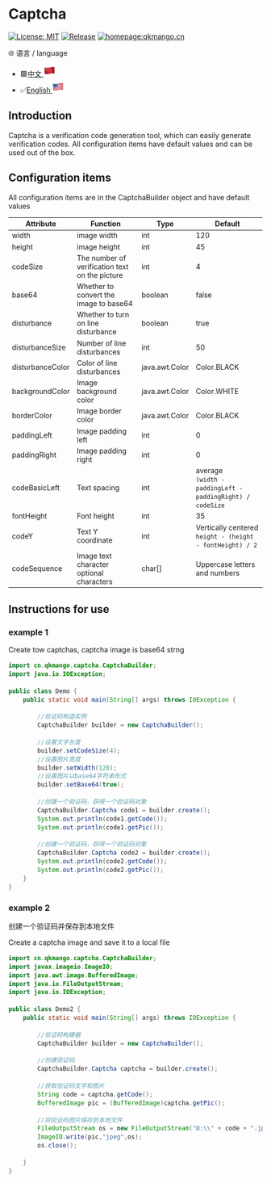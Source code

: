 # Captcha

[![License: MIT](https://img.shields.io/badge/License-MIT-yellow.svg)](https://opensource.org/licenses/MIT) [![Release](https://img.shields.io/github/v/release/qkmango/Captcha?style=flat-square)](https://github.com/qkmango/Captcha) [![homepage:qkmango.cn](https://img.shields.io/badge/homepage-qkmango-default)](https://qkmango.gitee.io/homepage/)

🌐 语言 / language 
- 🟩[中文 ![](README/CN.png)](README.md)
- ✅[English ![](README/EN.png)](README.en.md)


## Introduction

Captcha is a verification code generation tool, which can easily generate verification codes. All configuration items have default values and can be used out of the box.

## Configuration items

All configuration items are in the CaptchaBuilder object and have default values

| Attribute        | Function                                       | Type           | Default                                                      |
| ---------------- | ---------------------------------------------- | -------------- | ------------------------------------------------------------ |
| width            | image width                                    | int            | 120                                                          |
| height           | image height                                   | int            | 45                                                           |
| codeSize         | The number of verification text on the picture | int            | 4                                                            |
| base64           | Whether to convert the image to base64         | boolean        | false                                                        |
| disturbance      | Whether to turn on line disturbance            | boolean        | true                                                         |
| disturbanceSize  | Number of line disturbances                    | int            | 50                                                           |
| disturbanceColor | Color of line disturbances                     | java.awt.Color | Color.BLACK                                                  |
| backgroundColor  | Image background color                         | java.awt.Color | Color.WHITE                                                  |
| borderColor      | Image border color                             | java.awt.Color | Color.BLACK                                                  |
| paddingLeft      | Image padding left                             | int            | 0                                                            |
| paddingRight     | Image padding right                            | int            | 0                                                            |
| codeBasicLeft    | Text spacing                                   | int            | average<br>`(width - paddingLeft - paddingRight) / codeSize` |
| fontHeight       | Font height                                    | int            | 35                                                           |
| codeY            | Text Y coordinate                              | int            | Vertically centered<br>`height - (height - fontHeight) / 2`  |
| codeSequence     | Image text character optional characters       | char[]         | Uppercase letters and numbers                                |



## Instructions for use

### example 1

Create tow captchas, captcha image is base64 strng

```java
import cn.qkmango.captcha.CaptchaBuilder;
import java.io.IOException;

public class Demo {
    public static void main(String[] args) throws IOException {

        //验证码构造实例
        CaptchaBuilder builder = new CaptchaBuilder();

        //设置文字长度
        builder.setCodeSize(4);
        //设置图片宽度
        builder.setWidth(120);
        //设置图片以base64字符串形式
        builder.setBase64(true);

        //创建一个验证码，获得一个验证码对象
        CaptchaBuilder.Captcha code1 = builder.create();
        System.out.println(code1.getCode());
        System.out.println(code1.getPic());

        //创建一个验证码，获得一个验证码对象
        CaptchaBuilder.Captcha code2 = builder.create();
        System.out.println(code2.getCode());
        System.out.println(code2.getPic());
    }
}
```



### example 2

创建一个验证码并保存到本地文件

Create a captcha image and save it to a local file

```java
import cn.qkmango.captcha.CaptchaBuilder;
import javax.imageio.ImageIO;
import java.awt.image.BufferedImage;
import java.io.FileOutputStream;
import java.io.IOException;

public class Demo2 {
    public static void main(String[] args) throws IOException {

        //验证码构建器
        CaptchaBuilder builder = new CaptchaBuilder();

        //创建验证码
        CaptchaBuilder.Captcha captcha = builder.create();

        //获取验证码文字和图片
        String code = captcha.getCode();
        BufferedImage pic = (BufferedImage)captcha.getPic();

        //将验证码图片保存到本地文件
        FileOutputStream os = new FileOutputStream("D:\\" + code + ".jpg");
        ImageIO.write(pic,"jpeg",os);
        os.close();

    }
}
```

